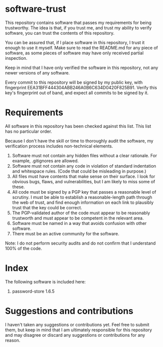 # software-trust

This repository contains software that passes my requirements for being
trustworthy. The idea is that, if you trust me, and trust my ability to verify
software, you can trust the contents of this repository.

You can be assured that, if I place software in this repository, I trust it
enough to use it myself. Make sure to read the README.md for any piece of
software, as some pieces of software may have only received partial inspection.

Keep in mind that I have only verified the software in this repository, not any
newer versions of any software.

Every commit to this repository will be signed by my public key, with
fingerprint EEA31BFF444304ABB246A0B6C634D0420F825B91. Verify this key's
fingerprint out of band, and expect all commits to be signed by it.

# Requirements

All software in this repository has been checked against this list. This list
has no particular order.

Because I don't have the skill or time to thoroughly audit the software, my
verification process includes non-technical elements.

1. Software must not contain any hidden files without a clear rationale. For
   example, .gitignores are allowed.
2. Software must not contain any code in violation of standard indentation and
   whitespace rules. (Code that could be misleading in purpose.)
3. All files must have contents that make sense on their surface. I look for
   obvious bugs, flaws, and vulnerabilities, but I am likely to miss some of
   these.
4. All code must be signed by a PGP key that passes a reasonable level of
   scrutiny. I must be able to establish a reasonable-length path through the
   web of trust, and find enough information on each link to plausibly trust
   that the key could be correct.
5. The PGP-validated author of the code must appear to be reasonably trustworth
   and must appear to be competent in the relevant area.
5. Software must be named in a way that avoids confusion with other software.
6. There must be an active community for the software.

Note: I do not perform security audits and do not confirm that I understand
100% of the code.

# Index

The following software is included here:

1. password-store 1.6.5

# Suggestions and contributions

I haven't taken any suggestions or contributions yet. Feel free to submit them,
but keep in mind that I am ultimately responsible for this repository and may
disagree or discard any suggestions or contributions for any reason.
